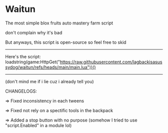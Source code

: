 # Waitun

The most simple blox fruits auto mastery farm script

don't complain why it's bad

But anyways, this script is open-source so feel free to skid

---

Here's the script: loadstring(game:HttpGet("https://raw.githubusercontent.com/lagbackisasussydog/waitun/refs/heads/main/main.lua"))()

---

(don't mind me if i lie cuz i already tell you)

CHANGELOGS:

=> Fixed inconsistency in each tweens

=> Fixed not rely on a spectific tools in the backpack

=> Added a stop button with no purpose (somehow I tried to use "script.Enabled" in a module lol)
